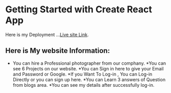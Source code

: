 # Getting Started with Create React App

Here is my Deployment ...[Live site Link](https://wildlife-photography-10.netlify.app).

## Here is My website Information:

* You can hire a Professional photographer from our comphany.
*You can see 6 Projects on our website.
*You can Sign in here to give your Email and Password or Google.
*If you Want To Log-in , You can Log-in Directly or you can sign up here.
*You can Learn 3 answers of Question from blogs area.
*You can see my details after successfully log-in.
